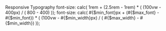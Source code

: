 Responsive Typography
font-size: calc( 1rem + (2.5rem - 1rem) * ( (100vw - 400px) / ( 800 - 400) ));
font-size: calc( #{$min_font}px + (#{$max_font} - #{$min_font}) * ( (100vw - #{$min_width}px) / ( #{$max_width} - #{$min_width}) ));